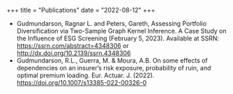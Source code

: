 +++
title = "Publications"
date = "2022-08-12"
+++

*  Gudmundarson, Ragnar L. and Peters, Gareth, Assessing Portfolio Diversification via Two-Sample Graph Kernel Inference. A Case Study on the Influence of ESG Screening (February 5, 2023). Available at SSRN: https://ssrn.com/abstract=4348306 or http://dx.doi.org/10.2139/ssrn.4348306 
* Gudmundarson, R.L., Guerra, M. & Moura, A.B. On some effects of dependencies on an insurer’s risk exposure, probability of ruin, and optimal premium loading. Eur. Actuar. J. (2022). https://doi.org/10.1007/s13385-022-00326-0